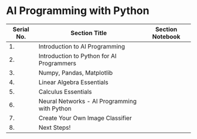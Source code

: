 # AI Programming with Python

| Serial No. | Section Title | Section Notebook |
| ------ | ------ | ------ |
| 1. | Introduction to AI Programming |
| 2. | Introduction to Python for AI Programmers |
| 3. | Numpy, Pandas, Matplotlib |
| 4. | Linear Algebra Essentials |
| 5. | Calculus Essentials |
| 6. | Neural Networks - AI Programming with Python |
| 7. | Create Your Own Image Classifier |
| 8. | Next Steps! |
